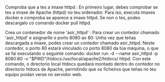 Comproba que a tes a imaxe httpd : En primeiro lugar, debes comprobar se tes a imaxe de Apache (httpd) no teu ordenador. Para iso, executa imaxes docker e comproba se aparece a imaxe httpd. Se non o tes, podes descargalo co comando docker pull httpd.


Crea un contenedor de nome 'asir_httpd' : Para crear un contedor chamado 'asir_httpd' e asignarlle o porto 8080 ao 80: Unha vez que teñas descargada a imaxe, podes crear un contedor chamado asir_httpd. Neste contedor, o porto 80 estará vinculado co porto 8080 da túa máquina, o que se fai executando o seguinte comando: docker run -d --name asir_httpd -p 8080:80 -v "$PWD"/htdocs:/usr/local/apache2/htdocs/ httpd. Con este comando, o directorio local htdocs quedará montado dentro do contedor no directorio htdocs de Apache, permitindo que os ficheiros que teñas no teu equipo poidan verse no servidor web.
